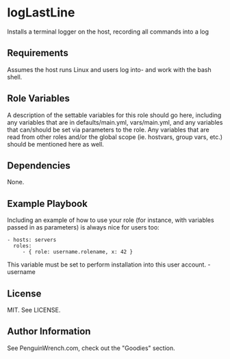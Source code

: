 logLastLine
===========

Installs a terminal logger on the host, recording all commands into a log

Requirements
------------

Assumes the host runs Linux and users log into- and work with the bash shell.

Role Variables
--------------

A description of the settable variables for this role should go here, including any variables that are in defaults/main.yml, vars/main.yml, and any variables that can/should be set via parameters to the role. Any variables that are read from other roles and/or the global scope (ie. hostvars, group vars, etc.) should be mentioned here as well.

Dependencies
------------

None.

Example Playbook
----------------

Including an example of how to use your role (for instance, with variables passed in as parameters) is always nice for users too:

    - hosts: servers
      roles:
         - { role: username.rolename, x: 42 }

This variable must be set to perform installation into this user account.
	- username

License
-------

MIT. See LICENSE.

Author Information
------------------

See PenguinWrench.com, check out the "Goodies" section.

